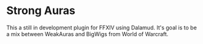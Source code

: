 # Strong Auras

This a still in development plugin for FFXIV using Dalamud. It's goal is to be a mix between WeakAuras and BigWigs from World of Warcraft.
